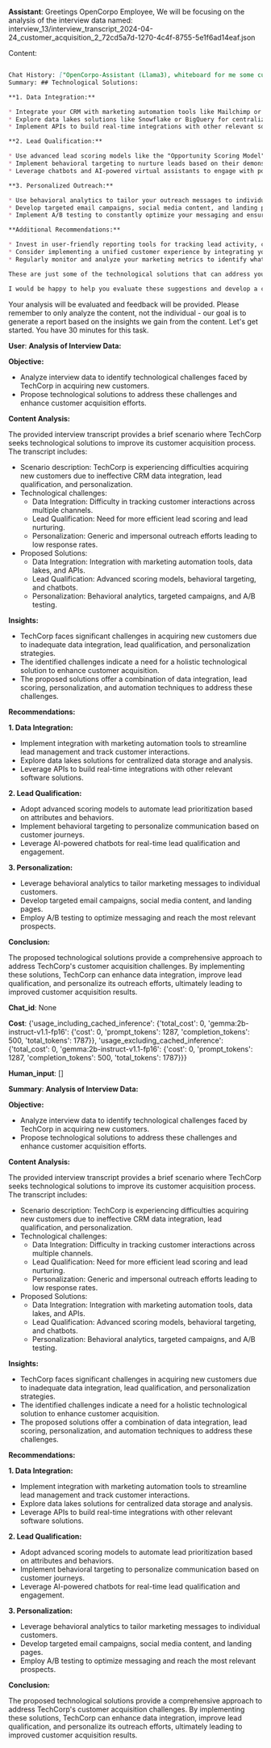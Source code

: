 **Assistant**: Greetings OpenCorpo Employee, We will be focusing on the analysis of the interview data named: interview_13/interview_transcript_2024-04-24_customer_acquisition_2_72cd5a7d-1270-4c4f-8755-5e1f6ad14eaf.json 


 Content: 

 ```md

 Chat History: ["OpenCorpo-Assistant (Llama3), whiteboard for me some customer acquisition. Propose a solution for technological challenges. I will evaluate your answers and give my feedback, then propose a problem to you. You will answer and I will evaluate. Let's now begin. You have 30 minutes.", "Sounds great! I'm ready to assist you with technological challenges in acquiring new customers. In the next 30 minutes, I will provide solutions and answer your questions to help you achieve your business goals.\n\nLet's get started! Give me some specific information about the technological challenges you're facing, and I'll offer my expertise and suggestions.", 'Thank you for your enthusiasm!\n\nHere\'s a brief scenario:\n\nOur company, "TechCorp," is a B2B software provider that offers an innovative customer relationship management (CRM) platform. We\'ve been struggling to acquire new customers in the past quarter, despite our sales team\'s best efforts. Our CRM data suggests that our sales outreach strategies are not resonating with potential clients.\n\nSpecifically, we\'re facing the following technological challenges:\n\n1. **Data Integration**: Our current CRM system is not seamlessly integrated with other marketing and sales tools (e.g., email marketing software, social media management platforms). This makes it difficult for us to track customer interactions across multiple channels.\n2. **Lead Qualification**: We need a more efficient way to qualify leads and identify potential customers who are most likely to convert into paying clients.\n3. **Personalization**: Our sales outreach efforts often feel generic or impersonal, which can lead to low response rates.\n\nCan you propose some technological solutions to address these challenges? Please provide specific suggestions for data integration, lead qualification, and personalization.', '## Technological Solutions:\n\n**1. Data Integration:**\n\n* Integrate your CRM with marketing automation tools like Mailchimp or HubSpot. These platforms offer powerful connectors that allow you to automatically push leads and customer data between platforms.\n* Explore data lakes solutions like Snowflake or BigQuery for centralized data storage and easy access across various systems.\n* Implement APIs to build real-time integrations with other relevant software solutions.\n\n**2. Lead Qualification:**\n\n* Use advanced lead scoring models like the "Opportunity Scoring Model" (OSM) to assign a numerical value to leads based on their attributes, behaviors, and past interactions.\n* Implement behavioral targeting to nurture leads based on their demonstrated interest and engagement patterns.\n* Leverage chatbots and AI-powered virtual assistants to engage with potential clients and qualify leads in real-time.\n\n**3. Personalized Outreach:**\n\n* Use behavioral analytics to tailor your outreach messages to individual customers based on their pain points, interests, and demographics.\n* Develop targeted email campaigns, social media content, and landing pages that resonate with specific customer segments.\n* Implement A/B testing to constantly optimize your messaging and ensure you\'re reaching the most relevant prospects.\n\n**Additional Recommendations:**\n\n* Invest in user-friendly reporting tools for tracking lead activity, campaign performance, and customer interactions.\n* Consider implementing a unified customer experience by integrating your CRM with self-service options and marketing automation tools.\n* Regularly monitor and analyze your marketing metrics to identify what\'s working and adjust your strategies accordingly.\n\nThese are just some of the technological solutions that can address your challenges. The best approach will depend on your specific needs and budget. \n\nI would be happy to help you evaluate these suggestions and develop a customized plan for implementing them.'] 
 Summary: ## Technological Solutions:

**1. Data Integration:**

* Integrate your CRM with marketing automation tools like Mailchimp or HubSpot. These platforms offer powerful connectors that allow you to automatically push leads and customer data between platforms.
* Explore data lakes solutions like Snowflake or BigQuery for centralized data storage and easy access across various systems.
* Implement APIs to build real-time integrations with other relevant software solutions.

**2. Lead Qualification:**

* Use advanced lead scoring models like the "Opportunity Scoring Model" (OSM) to assign a numerical value to leads based on their attributes, behaviors, and past interactions.
* Implement behavioral targeting to nurture leads based on their demonstrated interest and engagement patterns.
* Leverage chatbots and AI-powered virtual assistants to engage with potential clients and qualify leads in real-time.

**3. Personalized Outreach:**

* Use behavioral analytics to tailor your outreach messages to individual customers based on their pain points, interests, and demographics.
* Develop targeted email campaigns, social media content, and landing pages that resonate with specific customer segments.
* Implement A/B testing to constantly optimize your messaging and ensure you're reaching the most relevant prospects.

**Additional Recommendations:**

* Invest in user-friendly reporting tools for tracking lead activity, campaign performance, and customer interactions.
* Consider implementing a unified customer experience by integrating your CRM with self-service options and marketing automation tools.
* Regularly monitor and analyze your marketing metrics to identify what's working and adjust your strategies accordingly.

These are just some of the technological solutions that can address your challenges. The best approach will depend on your specific needs and budget. 

I would be happy to help you evaluate these suggestions and develop a customized plan for implementing them. 
``` 


 Your analysis will be evaluated and feedback will be provided. Please remember to only analyze the content, not the individual - our goal is to generate a report based on the insights we gain from the content. Let's get started. You have 30 minutes for this task.

**User**: **Analysis of Interview Data:**

**Objective:**
- Analyze interview data to identify technological challenges faced by TechCorp in acquiring new customers.
- Propose technological solutions to address these challenges and enhance customer acquisition efforts.

**Content Analysis:**

The provided interview transcript provides a brief scenario where TechCorp seeks technological solutions to improve its customer acquisition process. The transcript includes:

- Scenario description: TechCorp is experiencing difficulties acquiring new customers due to ineffective CRM data integration, lead qualification, and personalization.
- Technological challenges:
    - Data Integration: Difficulty in tracking customer interactions across multiple channels.
    - Lead Qualification: Need for more efficient lead scoring and lead nurturing.
    - Personalization: Generic and impersonal outreach efforts leading to low response rates.
- Proposed Solutions:
    - Data Integration: Integration with marketing automation tools, data lakes, and APIs.
    - Lead Qualification: Advanced scoring models, behavioral targeting, and chatbots.
    - Personalization: Behavioral analytics, targeted campaigns, and A/B testing.

**Insights:**

- TechCorp faces significant challenges in acquiring new customers due to inadequate data integration, lead qualification, and personalization strategies.
- The identified challenges indicate a need for a holistic technological solution to enhance customer acquisition.
- The proposed solutions offer a combination of data integration, lead scoring, personalization, and automation techniques to address these challenges.

**Recommendations:**

**1. Data Integration:**
- Implement integration with marketing automation tools to streamline lead management and track customer interactions.
- Explore data lakes solutions for centralized data storage and analysis.
- Leverage APIs to build real-time integrations with other relevant software solutions.

**2. Lead Qualification:**
- Adopt advanced scoring models to automate lead prioritization based on attributes and behaviors.
- Implement behavioral targeting to personalize communication based on customer journeys.
- Leverage AI-powered chatbots for real-time lead qualification and engagement.

**3. Personalization:**
- Leverage behavioral analytics to tailor marketing messages to individual customers.
- Develop targeted email campaigns, social media content, and landing pages.
- Employ A/B testing to optimize messaging and reach the most relevant prospects.

**Conclusion:**

The proposed technological solutions provide a comprehensive approach to address TechCorp's customer acquisition challenges. By implementing these solutions, TechCorp can enhance data integration, improve lead qualification, and personalize its outreach efforts, ultimately leading to improved customer acquisition results.

**Chat_id**: None

**Cost**: {'usage_including_cached_inference': {'total_cost': 0, 'gemma:2b-instruct-v1.1-fp16': {'cost': 0, 'prompt_tokens': 1287, 'completion_tokens': 500, 'total_tokens': 1787}}, 'usage_excluding_cached_inference': {'total_cost': 0, 'gemma:2b-instruct-v1.1-fp16': {'cost': 0, 'prompt_tokens': 1287, 'completion_tokens': 500, 'total_tokens': 1787}}}

**Human_input**: []

**Summary**: **Analysis of Interview Data:**

**Objective:**
- Analyze interview data to identify technological challenges faced by TechCorp in acquiring new customers.
- Propose technological solutions to address these challenges and enhance customer acquisition efforts.

**Content Analysis:**

The provided interview transcript provides a brief scenario where TechCorp seeks technological solutions to improve its customer acquisition process. The transcript includes:

- Scenario description: TechCorp is experiencing difficulties acquiring new customers due to ineffective CRM data integration, lead qualification, and personalization.
- Technological challenges:
    - Data Integration: Difficulty in tracking customer interactions across multiple channels.
    - Lead Qualification: Need for more efficient lead scoring and lead nurturing.
    - Personalization: Generic and impersonal outreach efforts leading to low response rates.
- Proposed Solutions:
    - Data Integration: Integration with marketing automation tools, data lakes, and APIs.
    - Lead Qualification: Advanced scoring models, behavioral targeting, and chatbots.
    - Personalization: Behavioral analytics, targeted campaigns, and A/B testing.

**Insights:**

- TechCorp faces significant challenges in acquiring new customers due to inadequate data integration, lead qualification, and personalization strategies.
- The identified challenges indicate a need for a holistic technological solution to enhance customer acquisition.
- The proposed solutions offer a combination of data integration, lead scoring, personalization, and automation techniques to address these challenges.

**Recommendations:**

**1. Data Integration:**
- Implement integration with marketing automation tools to streamline lead management and track customer interactions.
- Explore data lakes solutions for centralized data storage and analysis.
- Leverage APIs to build real-time integrations with other relevant software solutions.

**2. Lead Qualification:**
- Adopt advanced scoring models to automate lead prioritization based on attributes and behaviors.
- Implement behavioral targeting to personalize communication based on customer journeys.
- Leverage AI-powered chatbots for real-time lead qualification and engagement.

**3. Personalization:**
- Leverage behavioral analytics to tailor marketing messages to individual customers.
- Develop targeted email campaigns, social media content, and landing pages.
- Employ A/B testing to optimize messaging and reach the most relevant prospects.

**Conclusion:**

The proposed technological solutions provide a comprehensive approach to address TechCorp's customer acquisition challenges. By implementing these solutions, TechCorp can enhance data integration, improve lead qualification, and personalize its outreach efforts, ultimately leading to improved customer acquisition results.

